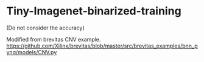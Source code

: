 # Tiny-Imagenet-binarized-training
(Do not consider the accuracy)

Modified from brevitas CNV example.
https://github.com/Xilinx/brevitas/blob/master/src/brevitas_examples/bnn_pynq/models/CNV.py
